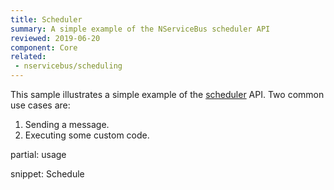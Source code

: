```yaml
---
title: Scheduler
summary: A simple example of the NServiceBus scheduler API
reviewed: 2019-06-20
component: Core
related:
 - nservicebus/scheduling
---
```


This sample illustrates a simple example of the [scheduler](/nservicebus/scheduling/) API. Two common use cases are:

 1. Sending a message.
 1. Executing some custom code.

partial: usage

snippet: Schedule
